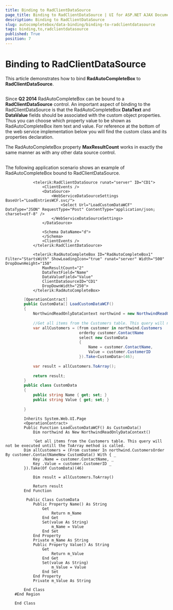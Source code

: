 ```yaml
---
title: Binding to RadClientDataSource
page_title: Binding to RadClientDataSource | UI for ASP.NET AJAX Documentation
description: Binding to RadClientDataSource
slug: autocompletebox/data-binding/binding-to-radclientdatasource
tags: binding,to,radclientdatasource
published: True
position: 7
---
```


# Binding to RadClientDataSource



This article demonstrates how to bind __RadAutoCompleteBox__ to __RadClientDataSource__.

## 

Since __Q2 2014__ RadAutoCompleteBox can be bound to a __RadClientDataSource__ control. An important aspect of binding to the RadClientDataSource is that the RadAutoCompleteBox __DataText__ and __DataValue__ fields should be associated with the custom object properties. Thus you can choose which property value to be shown as RadAutoCompleteBox item text and value. For reference at the bottom of the web service implementation below you will find the custom class and its properties declaration.

The RadAutoCompleteBox property __MaxResultCount__ works in exactly the same manner as with any other data source control.

## 

The following application scenario shows an example of RadAutoCompleteBox bound to RadClientDataSource.

````ASPNET
	        <telerik:RadClientDataSource runat="server" ID="CD1">
	            <ClientEvents />
	            <DataSource>
	                <WebServiceDataSourceSettings BaseUrl="LoadEntriesWCF.svc/">
	                    <Select Url="LoadCustomDataWCF" DataType="JSON" RequestType="Post" ContentType="application/json; charset=utf-8" />
	                </WebServiceDataSourceSettings>
	            </DataSource>
	
	            <Schema DataName="d">
	            </Schema>
	            <ClientEvents />
	        </telerik:RadClientDataSource>
	
	        <telerik:RadAutoCompleteBox ID="RadAutoCompleteBox1" Filter="StartsWith" ShowLoadingIcon="true" runat="server" Width="500" DropDownHeight="150"
	            MaxResultCount="2"
	            DataTextField="Name"
	            DataValueField="Value"
	            ClientDataSourceID="CD1"
	            DropDownWidth="250">
	        </telerik:RadAutoCompleteBox>
````





````C#
	    [OperationContract]
	    public CustomData[] LoadCustomDataWCF()
	    {
	        NorthwindReadOnlyDataContext northwind = new NorthwindReadOnlyDataContext();
	
	        //Get all items from the Customers table. This query will not be executed untill the ToArray method is called.
	        var allCustomers = (from customer in northwind.Customers
	                            orderby customer.ContactName
	                            select new CustomData
	                            {
	                                Name = customer.ContactName,
	                                Value = customer.CustomerID
	                            }).Take<CustomData>(46);
	
	        var result = allCustomers.ToArray();
	
	        return result;
	    }
	    public class CustomData
	    {
	        public string Name { get; set; }
	        public string Value { get; set; }
	
	    }
````
````VB.NET
	    Inherits System.Web.UI.Page
	    <OperationContract> _
	    Public Function LoadCustomDataWCF() As CustomData()
	        Dim northwind As New NorthwindReadOnlyDataContext()
	
	        'Get all items from the Customers table. This query will not be executed untill the ToArray method is called.
		Dim allCustomers = (From customer In northwind.CustomersOrder By customer.ContactNameNew CustomData() With { _
			Key .Name = customer.ContactName, _
			Key .Value = customer.CustomerID _
		}).Take(Of CustomData)(46)
	
	        Dim result = allCustomers.ToArray()
	
	        Return result
	    End Function
		
		 Public Class CustomData
	        Public Property Name() As String
	            Get
	                Return m_Name
	            End Get
	            Set(value As String)
	                m_Name = Value
	            End Set
	        End Property
	        Private m_Name As String
	        Public Property Value() As String
	            Get
	                Return m_Value
	            End Get
	            Set(value As String)
	                m_Value = Value
	            End Set
	        End Property
	        Private m_Value As String
	
	    End Class
	#End Region
	
	End Class



